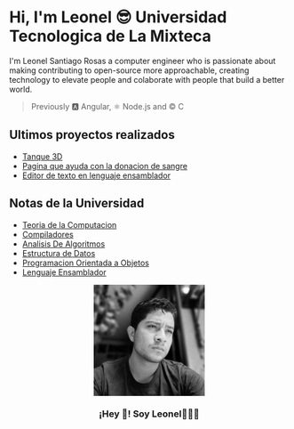 

# Hi, I'm Leonel 😎 Universidad Tecnologica de La Mixteca
I'm Leonel Santiago Rosas a computer engineer who is passionate about making contributing to open-source more approachable, creating technology to elevate people and colaborate with people that build a better world. 
> Previously 🅰️ Angular, ⚛️ Node.js and ©️ C
## Ultimos proyectos realizados 
- [Tanque 3D](https://github.com/leonelSantiago22/Tanques3D)
- [Pagina que ayuda con la donacion de sangre](https://github.com/leonelSantiago22/donacion)
- [Editor de texto en lenguaje ensamblador](https://github.com/leonelSantiago22/editor-de-texto-lenguaje-ensamblador)
## Notas de la Universidad 
- [Teoria de la Computacion](https://github.com/leonelSantiago22/Teoria_Computacion)
- [Compiladores ](https://github.com/leonelSantiago22/Compiladores)
- [Analisis De Algoritmos](https://github.com/leonelSantiago22/AnalisisDeAlgoritmos)
- [Estructura de Datos](https://github.com/leonelSantiago22/EstrucDatosSemestre2)
- [Programacion Orientada a Objetos](https://github.com/leonelSantiago22/POO3erSemestre)
- [Lenguaje Ensamblador](https://github.com/leonelSantiago22/LenguajeEnsamblador)
<p align="center" width="300">
   <img align="center" width="200" src="https://github.com/leonelSantiago22/leonelSantiago22/blob/main/WhatsApp%20Image%202023-05-23%20at%2010.54.35%20PM.jpeg" />
   <h3 align="center">¡Hey 👋! Soy  Leonel👨🏻‍💻</h3>
</p>

